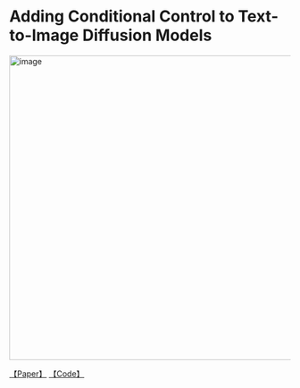 # Adding Conditional Control to Text-to-Image Diffusion Models


<img width="545" alt="image" src="https://github.com/icey-zhang/notebook/assets/54712081/90b4ccc6-63a1-4e68-b7ef-fb7c24e7a3d8">

[【Paper】](https://arxiv.org/pdf/2302.05543) [【Code】](https://github.com/lllyasviel/ControlNet)

